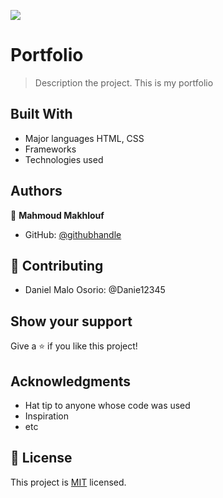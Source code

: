 ![](https://img.shields.io/badge/Microverse-blueviolet)

# Portfolio

> Description the project.
This is my portfolio

## Built With

- Major languages
HTML, CSS
- Frameworks
- Technologies used

## Authors

👤 **Mahmoud Makhlouf**

- GitHub: [@githubhandle](https://github.com/githubhandle)

## 🤝 Contributing

- Daniel Malo Osorio: @Danie12345

## Show your support

Give a ⭐️ if you like this project!

## Acknowledgments

- Hat tip to anyone whose code was used
- Inspiration
- etc

## 📝 License

This project is [MIT](./MIT.md) licensed.